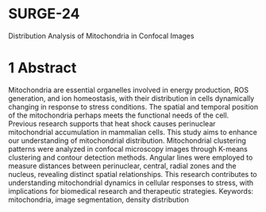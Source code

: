 # SURGE-24
Distribution Analysis of Mitochondria in Confocal Images
# 1 Abstract
Mitochondria are essential organelles involved in energy production, ROS generation, and ion homeostasis, with their distribution in cells dynamically changing in response to stress conditions. The spatial and temporal position of the mitochondria perhaps meets the functional needs of the cell. Previous research supports that heat shock causes perinuclear mitochondrial accumulation in mammalian cells. This study aims to enhance our understanding of mitochondrial distribution. Mitochondrial clustering patterns were analyzed in confocal microscopy images through K-means clustering and contour detection methods.
Angular lines were employed to measure distances between perinuclear, central, radial zones and the nucleus, revealing distinct spatial relationships. This research contributes to understanding mitochondrial dynamics in cellular responses to stress, with implications for biomedical research and therapeutic strategies.
Keywords: mitochondria, image segmentation, density distribution
